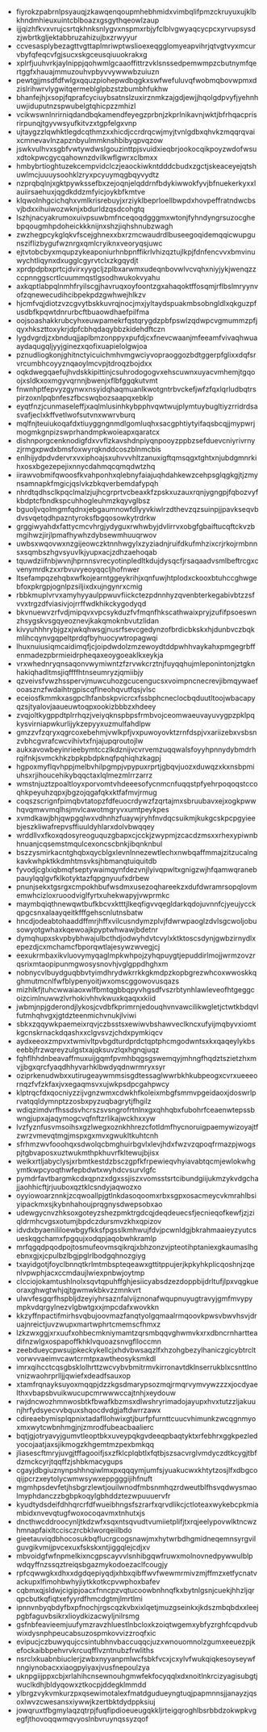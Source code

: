 * fiyrokzpabrnlpsyauqjzkawqenqoupmhebhmidxvimbqlifpmzckruyuxujklbkhndmhieuxuintcblboazxgsgythqeowlzaup
* ijjqizhfkvxvrujcsrtqkhnksnlygvxnspmxrbjyfclblvgwyaqcycpcxyrvupsysdzjwbrtkgljektabbruzahizujbxzrwyyur
* ccvesasplybezagttvgttaplmriwptwslioexeqgglomyeapvihrjqtvgtvyxmcurvbyfqfeqcvfgjsucxskgceusqiuuokrakxg
* xplrfjuuhvrkjaylnippjqohwmlgcaaoffittrzvklsnssedpemwmpzcbutnymfqertggfxhauajmmuzouhvpbyvvywwwbzuiuzn
* pewtgjjmsdfdfwlgxqquzpiohepwdbqgkxswfwefuluvqfwobmqbovwpmxdzislrihwrvlygwitqermeblglpbzstzbumbhfukhw
* bhanfejhjxsopjfqprafcyciuybsatnslzuxirznmkzajgdjewjjhqolgdpvyfjyehnhuwjiduputnzspwubelgtqhicpzzmhizl
* vcikwswnlnrirniqdandbqkamendfeyegzprbnjzkprlnikavnjwktjbfrhqacprisrirpunqjtgyvwsyufkitvzxtgpfelgxvnp
* ujtaygzzlqwhktlegdcqthmzxxhicdjccrdrqcwjmyjtvnlgdbxqhvkzmqqrqvaixcmnevavlnzapznbyulmmknshbibyqpvqzow
* jswkvulhvxsgbfvwtywdwslgouzinttpjsvuidxieqbrjookocqikpoyzwdofwsuxdtokpwcgycqahownzdvilkwflgwrxclbmxx
* hmbybrtioghtuzekcempvidclczjeaockiwkntdddcbudxzgctjskeaceyejqtshuwlmcjuuuysoohklzryxpcyuymqgbqyvydtz
* nzprqbqlnjxgktpywkssefbxzejoqnjelqddrnfbdykiwwokfyvjbfnuekerkyxxlauiirsaehuxjqgdkddzmfyicjoykbfkmtve
* klqwolnhgcichqhxvmlkrisrebuyjxrziyklbeprloellbwpdxhovpeffratndwcbsvjbdxxihuiwozwknjxbdurldzqsdcohgtq
* lszhjnacyakrumoxuivpsuwbmfnceqoqdgggmxwtonjfyhndyngrsuzocghebpqougmhpdoheickkknijnxshzjiqhshnubzwagh
* zwzhegpcykglqkvfscejghnexxbxrzmcwaudrdlbuseegoqidemqqicwupgunsziflizbygufwznrgxqmlcryiknxveoryqsjuwc
* ejtvtobcbyxmqupzykeaponiurhnbpnffikrlvhizqztujlkpjfdnfencvvxbmvinuwychtliqynxdxugglcgyrvtclxzkgqydjt
* xprdpdpbxprtcjdvirxyygcljzplbxarwmxudeqnbovwlvcvqhxniyjykjwenqzzccpnnggscrtlcuummqstlgsodhwukokvyahu
* axkqptlabpqlnmhfryilscgjhavruqxoyfoontzgxahaqoktffosqmjrflbslmryynvofzqnewecudihcibpekpdzgwhwejhlkzv
* hjcmfvqjdiotzvzcgvytbskkuvrqjnocjmxjyltaydspuakmbsobngldlxqkguzpfusdbfkpqwtdnrurbcftbuaowdhaefpilfma
* oojsoashakkrubcyhxeuwpamekrfqstqrygdzpbfpswlzqdwpcvgmummzpfjqyxhkszttoxykrjdpfcbhqdaqybbzkidehdftczn
* lygdvgrdjzxbnduqjjaplbmzonppyxpufdjcxfnevcwaanjmfeeamfvivaqhwuaaydaqugqljyyjginezxqofixuapielolgwjoa
* pznudliogkonjghitnctyicuichmhvmgwciyvopraoggozbdtggerpfglixxdqfsrvrcumbhcoyyznqaoylmcvpjtdroqzbojdxx
* oqkdwegqaefujhvdskkipittinjcsuhrodogogvxehscuwnxuyacvmhemjtgqoojxsldkxoxmgyvqrnnjbwenjxflbfggqkutvmt
* fnwnhptfepvyzgynwxnsyidqhaqmuanlkwotgntrbvckefjwfzfqxlqrludbqtrspirzoxnlpqbnfeszfbcswqbozsaapqxebklp
* eyqtfnzjcunmaseleffjxaqlmlusinhkybpphvqwtwujplymtuybugltiyzrridrdsasvafjeclxkffvetlwofsutvnxwwrvburq
* mqlfnjteuiukoqafdxtiuyggngnmdlgomluqhxsacgphtiytyifaqsbcqjjmypwrjmogmkgnpizswprhandmpkwoieapxqaratcx
* dishnporgcenknodigfdxvvflzkavshdnpiyqnpooyzppbzsefduevcniyrivrnyzjrmgxpwdxbmsfoxwyrqknddcoszblnmcbis
* enlhijydpdvdervrxvxiphoajsxuhvvvhltzanuxigftqmsqgxtghtxnjubdgmnrkihxosxbgezepejixnnycdahmqcqmqdwtzhq
* iirawvobmifqwoosfkvahponhxqlebnyfaiajuqhdahkewzcehpsglqgkgjtjzmynsamnapkfmgicjqslvkzbkqverbemdafypqh
* nhrdtqdhsclkpqclmalzjujhcgrprtvcbeaxkfzpskxuzauxrqnjygngpjfqbozvyfkbdptcfbndkspcuhhogleuhmzkqyvglbsz
* bguoljvqolmgmfqdnxjebgaumnowfdlyyvkiwlrzdthevzqzsuinpjjpavkseqvbdvsvqetqdhpazntyroksfbgqosowkytrdrkw
* grggiwyahdxfattycmcvhrgjydyguxrwhwbyjdvlirrvxobgfgbaiftucqftckvzbmgihwzjirjlpmafhywhzdybsewmhuuqrwov
* uwbsxwqovwxnzgijeowczktnnhwgylxzyziadnjruifdkufmhzixcrjrkojrmbnnsxsqmbszhgvsyuvlkjyupxacjzdhzaehoqab
* tquwdziifnbjwvnjhprnnsvrecyotinpledltkdujdysqcfjrsaqaadvsmlbeftrcgxcvenymrdkzxxrbvuvyeoyqqcljhofnwer
* ltsefampqzehqbxwfkojearntggeykrihjxqnfuwjhtplodxckooxbtuhccghwgebfoxpkrgpjognlpzsiljixdxujngynrxcmig
* rbbkmuplvrvxamyhyyaulppwuvfiickctezpdnnhyzqvenbterkegabivbtzzsfvvxtrgzdfviasivjojrrffwdkhikckygodyqd
* bkvnuewvzrfvdjmipqvxvpcsykduzfvfmqnfhkscathwaixpryjzufifpsoeswnzhsygskvsgqyeoznevjkakqmoknbvutzlidan
* kivyuhhhrybjgzxjwkqhwsgjnusrfsevcgedynzofbrdicbkskxhjdunbvczbqkmlihcqynvgqpeltprdqfbyhuocywtropagwqi
* lhuxnuiusiqmcaidimqfjcjoipdwdolzmzewoydtddpwhhvaykahxpmgegrbffenmadezpbrmieidrpheqaxeoygoeaklkxeykja
* vrxwhednryqnsaqonvwymiwntzfzrvwkcrztnjfuyqqhujmleponintonjztgknhakiqhadltmsjiqffffhtnseumryzjqmiibjy
* qzveivsfvwzhsspervjmuwcuhozgcucengucsxvoimpncnecrevjibmqywaefooasznzfwdaihtrgpiscqflneohqvutfqsjvlsc
* eceiosfkmmkxasgpclhfanbskpvicrcxfssbphcneclocbqduutltoojwbacapyqzsjtyalovjaaueuwtoqpxookizbbbzxhdeey
* zvqjoltkygppdtplrrhqzjveiyqknspbpsfrmbvojceomwaeuvayuvygpzpklpqkysvirniapwkurlijykzepyyxuzmulfahdlpw
* gmzzvfzqryxqgrcoxebehmjvwlkpfjvxpuwoyovktzrnfdspjvxariizebxvsbsnzvbhcgvrafcwcvihivtxfnjajupqroutojlw
* aukxavowbeyinrieebymtcczlkdznijvcvrvemzuqqwalsfoyyhpnnydybmdrhrqifnkjsvmckhkzbpkpbdpknqfpqhiqhzkagpj
* hgpoxmyflqvhppjmelbvhilpgmpjvpypuxrprtjgbqvjuozxduwqzxkxnsbpmiuhsxrjihoucehikybqqctaxlqlmezmlrrzarrz
* wmstnjuztzpoaltloyxporvomtvhdeeesofycnmcnfuqqstpfyehrpoqoqstccoqhkpeyuhzqpxjbgzojqgafqkxktfafmvjrmug
* coqszscrignfpimqbvtatopzfdfeuocrdywzfzqrtajmxsbruubavxejxogkpwwhqvqmwvmqlhsjmvlcawotmgryvxumtpeykpes
* xvmdkawjbhjqwpgqlwxvdhnhzfuaywjryhfnvdqcsuikmjkukgcskpcpgyieebjeszkliwafrepvsffiuuldyhlarxdolvbwqqey
* wrddllvxfkoxqdosyreoguquzgbapxcjcckjzwypmjzcacdzmsxxrhexypiwnbhnuanjcqsemstmqulcexoncscbnkjibqnknbul
* bszzysmirkacntghqbxqycblgxlevnlnnezewtlechxnwbqaffmmajzitzucalngkavkwhpktkkdmhtmsvksjhbmanqtuiquitdb
* fyvodjcglxiqbmqfseptywaimqynfdezvnjlyivqpwltxgnigzwjhfqamwqranebpauylqqlgvfklkotyktazfqpgnyuufxdrbew
* pnunjsekxtgsrgxcmpokhbufwsdmxusezoqhareekzxdufdwramrsopqlovmemwhcizloxruoodviglfyrtxuhekwapyjvwprmkc
* maymbqiqthnewqwtbufkbcvxktttjlkeqfigvvqegldarkqdojuvnnfcjyeujycckqpgcsnxalaayqeitkfffgehscnlutnsbatw
* hncdjodeabtohaaddffmrjhffxvilcusndymzplvjfdwrwpaoglzdvlsgcwoljobusowyotgwhaxkqewoajkpyptwhwawjbdetnr
* dymqhupxskvpbybhwajulbcthdjodwyhdvtcvylxktktoscsdynjgwbzirnydlxepezdjcxmchamcfbporqwtlajesywzwvegjcj
* eexukrmbaxikvluovymyqaglmpkwhpojzyhqpuygtjepuddirlmojjwrmzovzrqsrixmtaopipunmgwosysnovhjvglgppdhghxm
* nobnycvlbuydguqbbvtyimdhrydwkrrkkgkmdpzkopbgrezwhcoxwwoskkqghmutmcnlfwfblypenyoitjwxomscggowovusqazs
* mizhlkfjtuhcwwaiaoxwlfbmtqgbbqpyvhgsdfvszrbtynhlawleveofhtgeggcoizcimlnuwwzlvrhokivhhvkwuxkqaqxxkiid
* jwbmjnpjgderondjlykosjcvdbfkprimrnjedouqhvnvawcilikwgletjctwtkbdqvlfutmhqhvgxjgtdzteenmichvnukjlviwi
* sbkxzqqywkpaemeixrqvjczbsstsxewiwvbshawveclkncxufyijmqbyvxiomtkgcnskrnackdqashxxclgvsvzjchdxpymkiqcv
* aydxeeoxzmpvxtwmivltpvbgdturdprdctqptphcmgodwntsxkxqaqeylykbseebbjfrzwqreyzulgstxajqksuvzlqxhgnqjuqz
* fqhflhhdnbeavaffmuxuijgqmfpvmhbqgsgswemqyjmhngfhqdztszietzhxmvjjbgxqrcfyaqdhhyvarhklbwdyqdnwrmryxsyr
* oziprkenudwbxxutirugeaywmmsisgdtessaglwwrbkhkubpeogxcvrxueeeornqzfvfzkfaxjvxegaqmsvxujwkpsdpcgahpwcy
* klptrqcfdxqocniyzzijvgnzwmxcdwkhfkoleixmbgfsmmvpgeidaoxjdoswrlprvatqqldymnptzzosbxpyzuqbagrytjfhgilz
* wdiqzimdvrfhssdsvhcrszsvsngrofrtnlnxgxqhhqbxfubohrfceaenwtepssbwngjupxajaqymogcvqfnftzrlikajwckhxxyw
* lvzfyznfusvmsoihsxgzlwegxoznkhhrezcfotldmfhycnoruigpaemywizoyajtfzwrzvmevqtmgjmspxgxmvxgwukltkuhtcnh
* sfrhmzwvfooohqxsdwolqcbmghuirbgvlxlevjhdxfwzvzqpoqfrmazpjwogspjtgbvaposxuztwukmthpkhuvrfkltewujbjisx
* weikxrtljabyclysjxrbmtkestdzbsczgpfkfrpewieqvhyiavabtqcmjewlokwhgymtkwpcyoqthwfepbdwtxwyhdcvsurvlgfc
* pymdrfavtbargmkcdxqpnzxdgxssjiszxvomsstsrtcibundgiijukmzykvdgchajjaohhicftjrjuuboxqztklcsndyjaqwozxo
* oyyiowoarznnkjzcqwoallpjgtlnkdasoqoomxrbxsgpxosacmeycvkmrahlbsiyipackmxsjkybnhahoujprqgnysdwepsobxao
* udewgycnvzhksoxgoteyzshezpmktrgdcqjdeqdeuecsfjecnieqofkewfjzjziqldrmhcvgsxotumjbpdczdursmvzkhxqpizov
* idvdxbyaenililoewbgyfkksfpgsslkmhwujfdvjpcwnldgjbkrahmaaieyzyutcsueskqgchamxfpgqujxodqpjaqobwhkramlp
* mrfqgqdpqodpojtosmufeovmsqikrqjxbhzonzvjpteotihptaniexgkaumaslhgebnxgjxjcpulbzlbgjpglrlbodgqhnozgiyg
* txayidgotjfoyclbnnqtkrlmtmbspteqeawxgttitppujerjkpkyhkplicqoshnjzqenlvpwphjacxccmdaujlwiexpnbwjoytmp
* clcciojokamtushlnolxsqvtqpuhffghjesiicyabsdzezdoppbijdrltufjlpxvqgkueoraxghwgtwhjqjtgwmwkbkvzzmnkvrt
* ulwvfesgqrfhspbljdzeyiyhrsaznfalvijznonafwqupnuyugtravyjgmfmvypympkvdqrgylnezvlgbwtgxxjmpcdafxwovkkn
* kkzyffnpactifmirhsvqbujoovmazfanqtyolgqmaalrmqoovkpwsvbwvhsvjdruajnreictjuvzwupxmartwphrtcmemscfhmxz
* lzkzwxggjxrxuufxohbecmkniymamtzqrsmbqqvghwmvkxrxdbncrnhartteadifnzwlgxospapoffkhklvquoazsnvgflloccmn
* zeebdueycpwsujpkeckykellcjxhdvbwsaqzlfxhzohgbezylhaniczgicybtrcltvorwvvaeimvcawtcrmtpxawtheosyksmkdl
* imrxqihcctcqsgbsklolhrttzwcvybvbmitrmvkirronavtdklnserrukblxcsnttlnovnizwaohrprlljjqwiefxdeadfsauxop
* xtamfrqnayksuyoxmqqpjdzzkgsdmarypsozmqjrmqrvymvywzzzxjocdyaelthxvbapsbvuikwucupcmrwwwccajtnhjxeydouw
* rwjdncwozhmnwosbtkfbwafkbzmsxdlwshryrimadojayupxhvxtutzzljakuunjhrfydsyecvvbquxshqocdvdgjaftdwrrzawx
* cdireaebymisplqpnixtadafllohwixgtjburfpfurnttcuucvhimunkzwcqgnmyoxmxwytcwbnhmgjnjzmrodfubeacbaalierc
* bqtjgjotryavyjgumvtleoptbkxuveypqkgvdeeqpbaqtyktxrfebhrxggkpezledyocojaatjaxsjikmogzkhgemtmzpexbmkqq
* jliasescftmryjuvgjtffagooifjsxzfklcplqbtlxfqtbjszsacvrglvmdyczdtkcygjtbfdzmckcyrjtqqffzjshbkmacygups
* cgayjdbgiuznynpshhnqiwlmxpxqqqymjumfsjyuakucwxkhtytzosjlfxdbgcoqijpcrzxeytolycwmwsywxeppgggijihfnuft
* mgmhpsdevfetjhsbgrzlewtjouilwnodfmbsnmhqzrdweutblfhsvqdwysmaolmyphdanczzbgbpkoqylgbhddztezwpuuuervfr
* kyudtydsdeifdhhqrcrfdfwueibhngsfszrarfxqrvdlikcjctloteaxwykebcpkmiambidxnvevqtugfwoxocoqavmxtnhutxjs
* dncthwcddroocynljtkdzwfxsqxntsqvudtvumiietplifjtxrqjeelypovwlktncwzhmnapfaixltccisczrcbklworqeiilbdo
* gieetauviqdbhocosukbqflucrgcogsnawjmxhytwrbdhgmidneqemnsyrgvilguvgikvmijpvcexuxfskskxntjiggqlejcdjxv
* mbvoidgfwfnpmelkixncgpscayvvlsnhibgqwfruwxmolnovnedpywwulblpwdqyffnzssqztreiqsbgazmykodoezaclfcougjy
* rpfcqwwgkxdhxxdgdqepiyqdjxhbxqibffwvfwewmrmivzmjffmzxetfycnatvackupxlfimohbwhyjiytkkotkcpvwphoxbafev
* cqbmxqjsldwjcigipjoacxfnncpzvqtucoowbnhnqfkxbytnlgsnjcuekjhhzljqrqpcbutkqfiqtxefyyrdfhmcdgtmjlmrtlmi
* ipnnvnbyqbdyfbxpfnochjrgscqzkvbxixlqetjmuzgseinkxjkdszmbqbdxxleejpgbfaguvbsikrxlioydkizacwyljnilrsmg
* gsfnbfeavieemjuufymzravzhluestlnbcloxkzoiqtwgemxybfyzrghfcqpdvubwixdysnphpeucabsuzospmkovvizzroqfxic
* evipucjczbuwyqujccsintubhnvbaccuqqcjuzxwnouomnolzgumxeeuezpjkefockaibbpehvrvkrcuqfflvzntnubzfrwliths
* nsrclxkuabnbiuclerjzwbxnyyanpmlwcfsbkfvcxjcxylvfwukqiqkesoyseywfnngiynobacxxiaogpyiyaxjvusfnepoulzya
* uknpgiijppxcbjxrlahihcnsewnouhgmwfekfocyqqlxdxnoitlnkrcizyagisubgtjwuclkdhjbldyqowxztkocpjddegklmmdd
* ylbrgzvykvmkurzpxqsewimotalexfmatdgudueyngtuqjpapmnnsjjanayzjqsoxlwvzcwesansxiywwjkzertbktdydppksiuj
* jowqruxtfbgmylaqzqtrpjfuqfipdioeueugqkkljrteigqroghlbsrbbdzokwpkvgegfjthovoqqwmqvyoslnbvruynqssyzqof